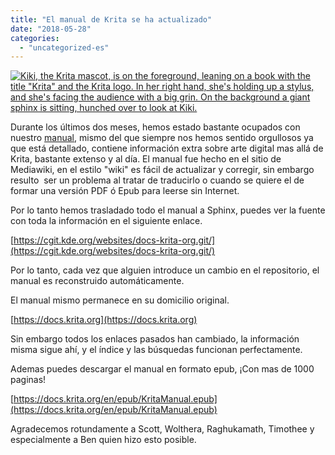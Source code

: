 ```yaml
---
title: "El manual de Krita se ha actualizado"
date: "2018-05-28"
categories: 
  - "uncategorized-es"
---
```


[![Kiki, the Krita mascot, is on the foreground, leaning on a book with the title "Krita" and the Krita logo. In her right hand, she's holding up a stylus, and she's facing the audience with a big grin. On the background a giant sphinx is sitting, hunched over to look at Kiki.](/images/posts/2018/krita_sphinx_conversion.png)](/images/posts/2018/krita_sphinx_conversion.png)

Durante los últimos dos meses, hemos estado bastante ocupados con nuestro [manual](https://docs.krita.org), mismo del que siempre nos hemos sentido orgullosos ya que está detallado, contiene información extra sobre arte digital mas allá de Krita, bastante extenso y al día. El manual fue hecho en el sitio de Mediawiki, en el estilo "wiki" es fácil de actualizar y corregir, sin embargo resulto  ser un problema al tratar de traducirlo o cuando se quiere el de formar una versión PDF ó Epub para leerse sin Internet.

Por lo tanto hemos trasladado todo el manual a Sphinx, puedes ver la fuente con toda la información en el siguiente enlace.

[https://cgit.kde.org/websites/docs-krita-org.git/](https://cgit.kde.org/websites/docs-krita-org.git/)

Por lo tanto, cada vez que alguien introduce un cambio en el repositorio, el manual es reconstruido automáticamente.

El manual mismo permanece en su domicilio original.

[https://docs.krita.org](https://docs.krita.org)

Sin embargo todos los enlaces pasados han cambiado, la información misma sigue ahí, y el índice y las búsquedas funcionan perfectamente.

Ademas puedes descargar el manual en formato epub, ¡Con mas de 1000 paginas!

[https://docs.krita.org/en/epub/KritaManual.epub](https://docs.krita.org/en/epub/KritaManual.epub)

Agradecemos rotundamente a Scott, Wolthera, Raghukamath, Timothee y especialmente a Ben quien hizo esto posible.
